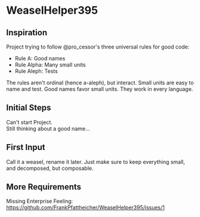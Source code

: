 # WeaselHelper395
## Inspiration
Project trying to follow @pro_cessor's three universal rules for good code: 

* Rule A: Good names
* Rule Alpha: Many small units
* Rule Aleph: Tests

The rules aren't ordinal (hence a-aleph), but interact. Small units are easy to name and test. Good names favor small units. They work in every language.

## Initial Steps
Can't start Project.     
Still thinking about a good name...

## First Input
Call it a weasel, rename it later. Just make sure to keep everything small, and decomposed, but composable.

## More Requirements
Missing Enterprise Feeling: 
https://github.com/FrankPfattheicher/WeaselHelper395/issues/1 

